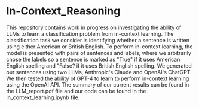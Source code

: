 # In-Context_Reasoning

This repository contains work in progress on investigating the ability of LLMs to learn a classification problem from in-context learning.
The classification task we consider is identifying whether a sentence is written using either American or British English.
To perform in-context learning, the model is presented with pairs of sentences and labels, where we arbitrarily chose the labels so a sentence is marked as "True" if it uses American English spelling and "False? if it uses British English spelling.
We generated our sentences using two LLMs, Anthropic's Claude and OpenAI's ChatGPT. 
We then tested the ability of GPT-4 to learn to perform in-context learning using the OpenAI API.
The summary of our current results can be found in the LLM_report.pdf file and our code can be found in the in_context_learning.ipynb file.
